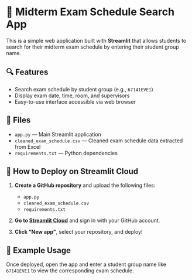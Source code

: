# 📘 Midterm Exam Schedule Search App

This is a simple web application built with **Streamlit** that allows students to search for their midterm exam schedule by entering their student group name.

## 🔍 Features

- Search exam schedule by student group (e.g., `67141EVE1`)
- Display exam date, time, room, and supervisors
- Easy-to-use interface accessible via web browser

## 📁 Files

- `app.py` — Main Streamlit application
- `cleaned_exam_schedule.csv` — Cleaned exam schedule data extracted from Excel
- `requirements.txt` — Python dependencies

## 🚀 How to Deploy on Streamlit Cloud

1. **Create a GitHub repository** and upload the following files:
   - `app.py`
   - `cleaned_exam_schedule.csv`
   - `requirements.txt`

2. **Go to [Streamlit Cloud](https://streamlit.io/cloud)** and sign in with your GitHub account.

3. **Click “New app”**, select your repository, and deploy!

## 🧪 Example Usage

Once deployed, open the app and enter a student group name like `67141EVE1` to view the corresponding exam schedule.
